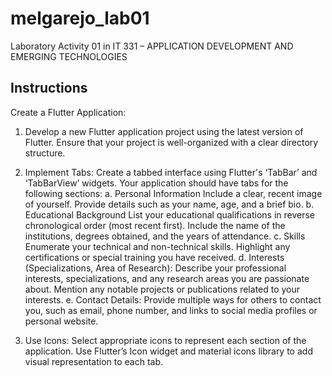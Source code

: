 # melgarejo_lab01

Laboratory Activity 01 in IT 331 – APPLICATION DEVELOPMENT AND EMERGING TECHNOLOGIES

## Instructions
Create a Flutter Application:
1. Develop a new Flutter application project using the latest version of Flutter. Ensure that
your project is well-organized with a clear directory structure.
2. Implement Tabs:
Create a tabbed interface using Flutter's ‘TabBar’ and ‘TabBarView’ widgets. Your
application should have tabs for the following sections:
a. Personal Information
Include a clear, recent image of yourself.
Provide details such as your name, age, and a brief bio.
b. Educational Background
List your educational qualifications in reverse chronological order (most recent
first).
Include the name of the institutions, degrees obtained, and the years of attendance.
c. Skills
Enumerate your technical and non-technical skills.
Highlight any certifications or special training you have received.
d. Interests (Specializations, Area of Research):
Describe your professional interests, specializations, and any research areas you are
passionate about.
Mention any notable projects or publications related to your interests.
e. Contact Details:
Provide multiple ways for others to contact you, such as email, phone number, and
links to social media profiles or personal website.

3. Use Icons:
Select appropriate icons to represent each section of the application. Use Flutter’s Icon
widget and material icons library to add visual representation to each tab.
